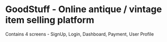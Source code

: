 # GoodStuff - Online antique / vintage item selling platform
 Contains 4 screens - SignUp, Login, Dashboard, Payment, User Profile
